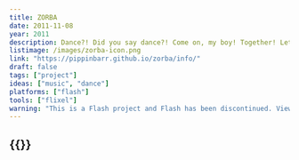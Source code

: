 ```yaml
---
title: ZORBA
date: 2011-11-08
year: 2011
description: Dance?! Did you say dance?! Come on, my boy! Together! Let’s go! Again! Down! Boss… I have so much to tell you! Now’s your chance to go head to head in a furious Greek dancing contest against Zorba himself!
listimage: /images/zorba-icon.png
link: "https://pippinbarr.github.io/zorba/info/"
draft: false
tags: ["project"]
ideas: ["music", "dance"]
platforms: ["flash"]
tools: ["flixel"]
warning: "This is a Flash project and Flash has been discontinued. View the game's page for more information."
---
```


## {{<param title >}}
